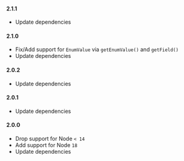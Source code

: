 #### 2.1.1
- Update dependencies

#### 2.1.0
- Fix/Add support for `EnumValue` via `getEnumValue()` and `getField()`
- Update dependencies

#### 2.0.2
- Update dependencies

#### 2.0.1
- Update dependencies

#### 2.0.0
- Drop support for Node `< 14`
- Add support for Node `18`
- Update dependencies